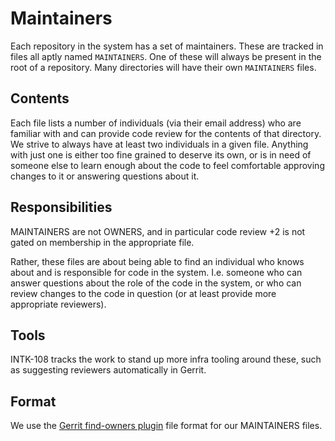# Maintainers

Each repository in the system has a set of maintainers. These are
tracked in files all aptly named `MAINTAINERS`. One of these will
always be present in the root of a repository. Many directories will
have their own `MAINTAINERS` files.

## Contents

Each file lists a number of individuals (via their email address) who
are familiar with and can provide code review for the contents of that
directory. We strive to always have at least two individuals in a
given file. Anything with just one is either too fine grained to
deserve its own, or is in need of someone else to learn enough about
the code to feel comfortable approving changes to it or answering
questions about it.

## Responsibilities

MAINTAINERS are not OWNERS, and in particular code review +2 is not
gated on membership in the appropriate file.

Rather, these files are about being able to find an individual who
knows about and is responsible for code in the system. I.e. someone
who can answer questions about the role of the code in the system, or
who can review changes to the code in question (or at least provide
more appropriate reviewers).

## Tools

INTK-108 tracks the work to stand up more infra tooling around these,
such as suggesting reviewers automatically in Gerrit.

## Format

We use the [Gerrit find-owners plugin][find-owners] file format for our
MAINTAINERS files.

[find-owners]: https://gerrit.googlesource.com/plugins/find-owners/+/master/src/main/resources/Documentation/about.md
